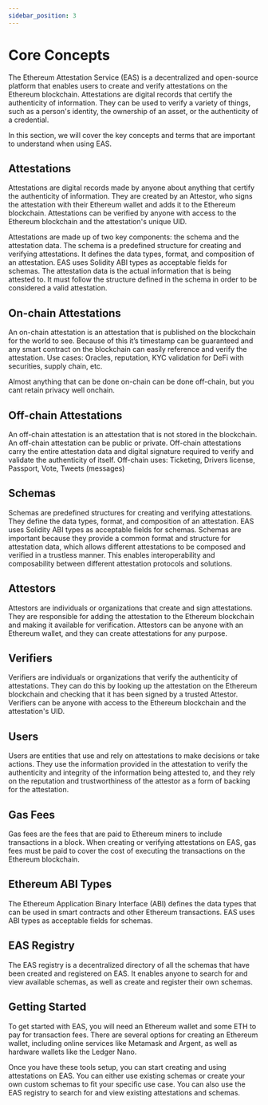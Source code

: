```yaml
---
sidebar_position: 3
---
```


# Core Concepts
The Ethereum Attestation Service (EAS) is a decentralized and open-source platform that enables users to create and verify attestations on the Ethereum blockchain. Attestations are digital records that certify the authenticity of information. They can be used to verify a variety of things, such as a person's identity, the ownership of an asset, or the authenticity of a credential.

In this section, we will cover the key concepts and terms that are important to understand when using EAS.

## Attestations
Attestations are digital records made by anyone about anything that certify the authenticity of information. They are created by an Attestor, who signs the attestation with their Ethereum wallet and adds it to the Ethereum blockchain. Attestations can be verified by anyone with access to the Ethereum blockchain and the attestation's unique UID.

Attestations are made up of two key components: the schema and the attestation data. The schema is a predefined structure for creating and verifying attestations. It defines the data types, format, and composition of an attestation. EAS uses Solidity ABI types as acceptable fields for schemas. The attestation data is the actual information that is being attested to. It must follow the structure defined in the schema in order to be considered a valid attestation.

## On-chain Attestations
An on-chain attestation is an attestation that is published on the blockchain for the world to see. Because of this it’s timestamp can be guaranteed and any smart contract on the blockchain can easily reference and verify the attestation. Use cases: Oracles, reputation, KYC validation for DeFi with securities, supply chain, etc.

Almost anything that can be done on-chain can be done off-chain, but you cant retain privacy well onchain.

## Off-chain Attestations
An off-chain attestation is an attestation that is not stored in the blockchain. An off-chain attestation can be public or private. Off-chain attestations carry the entire attestation data and digital signature required to verify and validate the authenticity of itself. Off-chain uses: Ticketing, Drivers license, Passport, Vote, Tweets (messages)

## Schemas
Schemas are predefined structures for creating and verifying attestations. They define the data types, format, and composition of an attestation. EAS uses Solidity ABI types as acceptable fields for schemas. Schemas are important because they provide a common format and structure for attestation data, which allows different attestations to be composed and verified in a trustless manner. This enables interoperability and composability between different attestation protocols and solutions.

## Attestors
Attestors are individuals or organizations that create and sign attestations. They are responsible for adding the attestation to the Ethereum blockchain and making it available for verification. Attestors can be anyone with an Ethereum wallet, and they can create attestations for any purpose.

## Verifiers
Verifiers are individuals or organizations that verify the authenticity of attestations. They can do this by looking up the attestation on the Ethereum blockchain and checking that it has been signed by a trusted Attestor. Verifiers can be anyone with access to the Ethereum blockchain and the attestation's UID.

## Users
Users are entities that use and rely on attestations to make decisions or take actions. They use the information provided in the attestation to verify the authenticity and integrity of the information being attested to, and they rely on the reputation and trustworthiness of the attestor as a form of backing for the attestation.

## Gas Fees
Gas fees are the fees that are paid to Ethereum miners to include transactions in a block. When creating or verifying attestations on EAS, gas fees must be paid to cover the cost of executing the transactions on the Ethereum blockchain.

## Ethereum ABI Types
The Ethereum Application Binary Interface (ABI) defines the data types that can be used in smart contracts and other Ethereum transactions. EAS uses ABI types as acceptable fields for schemas.

## EAS Registry
The EAS registry is a decentralized directory of all the schemas that have been created and registered on EAS. It enables anyone to search for and view available schemas, as well as create and register their own schemas.

## Getting Started
To get started with EAS, you will need an Ethereum wallet and some ETH to pay for transaction fees. There are several options for creating an Ethereum wallet, including online services like Metamask and Argent, as well as hardware wallets like the Ledger Nano.

Once you have these tools setup, you can start creating and using attestations on EAS. You can either use existing schemas or create your own custom schemas to fit your specific use case. You can also use the EAS registry to search for and view existing attestations and schemas.


